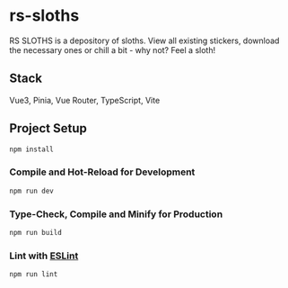 # rs-sloths

RS SLOTHS is a depository of sloths. View all existing stickers, download the necessary ones or chill a bit - why not? Feel a sloth!

## Stack

Vue3, Pinia, Vue Router, TypeScript, Vite

## Project Setup

```sh
npm install
```

### Compile and Hot-Reload for Development

```sh
npm run dev
```

### Type-Check, Compile and Minify for Production

```sh
npm run build
```

### Lint with [ESLint](https://eslint.org/)

```sh
npm run lint
```

